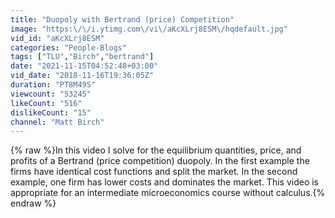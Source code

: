 ```yaml
---
title: "Duopoly with Bertrand (price) Competition"
image: "https:\/\/i.ytimg.com\/vi\/aKcXLrj8ESM\/hqdefault.jpg"
vid_id: "aKcXLrj8ESM"
categories: "People-Blogs"
tags: ["TLU","Birch","bertrand"]
date: "2021-11-15T04:52:48+03:00"
vid_date: "2018-11-16T19:36:05Z"
duration: "PT8M49S"
viewcount: "53245"
likeCount: "516"
dislikeCount: "15"
channel: "Matt Birch"
---
```

{% raw %}In this video I solve for the equilibrium quantities, price, and profits of a Bertrand (price competition) duopoly. In the first example the firms have identical cost functions and split the market. In the second example, one firm has lower costs and dominates the market. This video is appropriate for an intermediate microeconomics course without calculus.{% endraw %}
